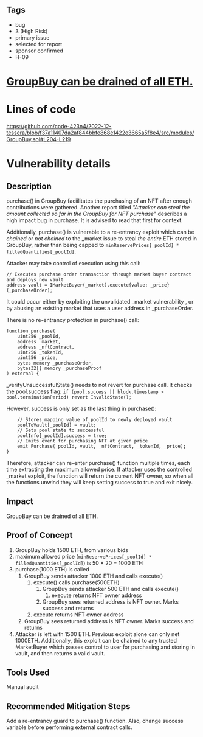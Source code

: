 ## Tags

- bug
- 3 (High Risk)
- primary issue
- selected for report
- sponsor confirmed
- H-09

# [GroupBuy can be drained of all ETH.](https://github.com/code-423n4/2022-12-tessera-findings/issues/52) 

# Lines of code

https://github.com/code-423n4/2022-12-tessera/blob/f37a11407da2af844bbfe868e1422e3665a5f8e4/src/modules/GroupBuy.sol#L204-L219


# Vulnerability details

## Description


purchase() in GroupBuy faciilitates the purchasing of an NFT after enough contributions were gathered. Another report titled *"Attacker can steal the amount collected so far in the GroupBuy for NFT purchase*" describes a high impact bug in purchase. It is advised to read that first for context.

Additionally, purchase() is vulnerable to a re-entrancy exploit which can be *chained* or *not chained* to the \_market issue to steal *the entire* ETH stored in GroupBuy, rather than being capped to `minReservePrices[_poolId] * filledQuantities[_poolId]`. 

Attacker may take control of execution using this call:
```
// Executes purchase order transaction through market buyer contract and deploys new vault
address vault = IMarketBuyer(_market).execute{value: _price}(_purchaseOrder);
```
It could occur either by exploiting the unvalidated \_market vulnerability , or by abusing an existing market that uses a user address in \_purchaseOrder. 

There is no re-entrancy protection in purchase() call:
```
function purchase(
    uint256 _poolId,
    address _market,
    address _nftContract,
    uint256 _tokenId,
    uint256 _price,
    bytes memory _purchaseOrder,
    bytes32[] memory _purchaseProof
) external {
```

\_verifyUnsuccessfulState() needs to not revert for purchase call. It checks the pool.success flag:
`if (pool.success || block.timestamp > pool.terminationPeriod) revert InvalidState();`

However, success is only set as the last thing in purchase():
```
    // Stores mapping value of poolId to newly deployed vault
    poolToVault[_poolId] = vault;
    // Sets pool state to successful
    poolInfo[_poolId].success = true;
    // Emits event for purchasing NFT at given price
    emit Purchase(_poolId, vault, _nftContract, _tokenId, _price);
}
```

Therefore, attacker can re-enter purchase() function multiple times, each time extracting the maximum allowed price. If attacker uses the controlled \_market exploit, the function will return the current NFT owner, so when all the functions unwind they will keep setting success to true and exit nicely.

## Impact

GroupBuy can be drained of all ETH.

## Proof of Concept

1. GroupBuy holds 1500 ETH, from various bids
2. maximum allowed price (`minReservePrices[_poolId] * filledQuantities[_poolId]`) is 50 * 20 = 1000 ETH
3. purchase(1000 ETH) is called
	1. GroupBuy sends attacker 1000 ETH and calls execute()
		1. execute() calls purchase(500ETH)
			1. GroupBuy sends attacker 500 ETH and calls execute()
				1. execute returns NFT owner address
			2. GroupBuy sees returned address is NFT owner. Marks success and returns
		2. execute returns NFT owner address
	2. GroupBuy sees returned address is NFT owner. Marks success and returns
4. Attacker is left with 1500 ETH. Previous exploit alone can only net 1000ETH. Additionally, this exploit can be chained to any trusted MarketBuyer which passes control to user for purchasing and storing in vault, and then returns a valid vault.

## Tools Used

Manual audit

## Recommended Mitigation Steps

Add a re-entrancy guard to purchase() function. Also, change success variable before performing external contract calls.
